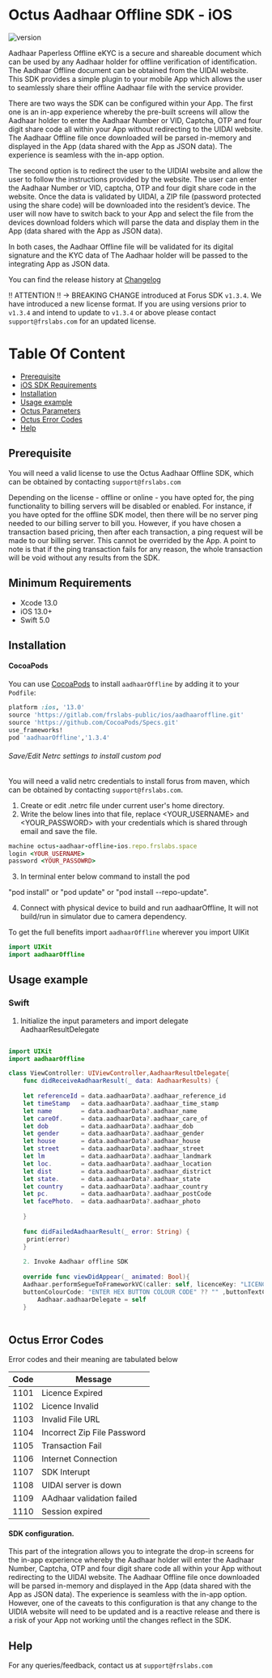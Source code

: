 # Octus Aadhaar Offline SDK - iOS
![version](https://img.shields.io/badge/version-v1.3.4-blue)

Aadhaar Paperless Offline eKYC is a secure and shareable document which can be used by any Aadhaar holder for offline verification of identification. The Aadhaar Offline document can be obtained from the UIDAI website. This SDK provides a simple plugin to your mobile App which allows the user to seamlessly share their offline Aadhaar file with the service provider. 


There are two ways the SDK can be configured within your App. The first one is an in-app experience whereby the pre-built screens will allow the Aadhaar holder to enter the Aadhaar Number or VID, Captcha, OTP and four digit share code all within your App without redirecting to the UIDAI website. The Aadhaar Offline file once downloaded will be parsed in-memory and displayed in the App (data shared with the App as JSON data). The experience is seamless with the in-app option.


The second option is to redirect the user to the UIDIAI website and allow the user to follow the instructions provided by the website. The user can enter the Aadhaar Number or VID, captcha, OTP and four digit share code in the website. Once the data is validated by UIDAI, a ZIP file (password protected using the share code) will be downloaded into the resident’s device. The user will now have to switch back to your App and select the file from the devices download folders which will parse the data and display them in the App (data shared with the App as JSON data). 


In both cases, the Aadhaar Offline file will be validated for its digital signature and the KYC data of The Aadhaar holder will be passed to the integrating App as JSON data.

You can find the release history at [Changelog](CHANGELOG.md)

‼ ATTENTION ‼ → BREAKING CHANGE introduced at Forus SDK `v1.3.4`. We have introduced a new license format. If you are using versions prior to `v1.3.4` and intend to update to `v1.3.4` or above please contact `support@frslabs.com` for an updated license.

# Table Of Content
- [Prerequisite](#prerequisite)
- [iOS SDK Requirements](#requirements)
- [Installation](#installation)
- [Usage example](#Usage-example)
- [Octus Parameters](#octus-parameters)
- [Octus Error Codes](#octus-error-codes)
- [Help](#help)

## Prerequisite


You will need a valid license to use the Octus Aadhaar Offline SDK, which can be obtained by contacting `support@frslabs.com` 

Depending on the license - offline or online - you have opted for, the ping functionality to billing servers will be disabled or enabled. For instance, if you have opted for the offline SDK model, then there will be no server ping needed to our billing server to bill you. However, if you have chosen a transaction based pricing, then after each transaction, a ping request will be made to our billing server. This cannot be overrided by the App. A point to note is that if the ping transaction fails for any reason, the whole transaction will be void without any results from the SDK.

## Minimum Requirements

- Xcode 13.0
- iOS 13.0+
- Swift 5.0

## Installation

#### CocoaPods
You can use [CocoaPods](http://cocoapods.org/) to install `aadhaarOffline` by adding it to your `Podfile`:

```ruby
platform :ios, '13.0'
source 'https://gitlab.com/frslabs-public/ios/aadhaaroffline.git'
source 'https://github.com/CocoaPods/Specs.git'
use_frameworks!
pod 'aadhaarOffline','1.3.4'
```

###### Save/Edit Netrc settings to install custom pod

You will need a valid netrc credentials to install forus from maven, which can be obtained by contacting `support@frslabs.com`. 

1. Create or edit .netrc file under current user's home directory.
2. Write the below lines into that file, replace <YOUR_USERNAME> and <YOUR_PASSWORD> with your credentials which is shared through email and save the file.
```ruby
machine octus-aadhaar-offline-ios.repo.frslabs.space
login <YOUR_USERNAME>
password <YOUR_PASSOWRD>
```
3. In terminal enter below command to install the pod

"pod install" or "pod update" or "pod install --repo-update".

4. Connect with physical device to build and run aadhaarOffline, It will not build/run in simulator due to camera dependency.

To get the full benefits import `aadhaarOffline` wherever you import UIKit

``` swift
import UIKit
import aadhaarOffline
```


## Usage example

### Swift

1. Initialize the input parameters and import delegate AadhaarResultDelegate
```swift

import UIKit
import aadhaarOffline

class ViewController: UIViewController,AadhaarResultDelegate{
    func didReceiveAadhaarResult(_ data: AadhaarResults) {
  
    let referenceId = data.aadhaarData?.aadhaar_reference_id
    let timeStamp   = data.aadhaarData?.aadhaar_time_stamp
    let name        = data.aadhaarData?.aadhaar_name
    let careOf.     = data.aadhaarData?.aadhaar_care_of
    let dob         = data.aadhaarData?.aadhaar_dob
    let gender      = data.aadhaarData?.aadhaar_gender
    let house       = data.aadhaarData?.aadhaar_house
    let street      = data.aadhaarData?.aadhaar_street
    let lm          = data.aadhaarData?.aadhaar_landmark
    let loc.        = data.aadhaarData?.aadhaar_location
    let dist        = data.aadhaarData?.aadhaar_district
    let state.      = data.aadhaarData?.aadhaar_state
    let country     = data.aadhaarData?.aadhaar_country
    let pc.         = data.aadhaarData?.aadhaar_postCode
    let facePhoto.  = data.aadhaarData?.aadhaar_photo
     
    }
    
    func didFailedAadhaarResult(_ error: String) {
     print(error)
    }
    
    2. Invoke Aadhaar offline SDK
   
    override func viewDidAppear(_ animated: Bool){
    Aadhaar.performSegueToFrameworkVC(caller: self, licenceKey: "LICENCE_KEY_OCTUS_AADHAR_OFFLINE_SDK", 
    buttonColourCode: "ENTER HEX BUTTON COLOUR CODE" ?? "" ,buttonTextColourCode: "ENTER HEX TEXT COLOUR CODE" ?? "")
        Aadhaar.aadhaarDelegate = self  
    }
   
```

## Octus Error Codes

Error codes and their meaning are tabulated below

| Code          | Message              |
| ------------- | ------------------- |
| 1101  |  Licence Expired          |
| 1102  |  Licence Invalid            |
| 1103  | Invalid File URL            |
| 1104  | Incorrect Zip  File Password    |
| 1105  | Transaction Fail         |
| 1106  | Internet Connection        |
| 1107  | SDK Interupt        |
| 1108  | UIDAI server is down        |
| 1109  | AAdhaar validation failed        |
| 1110  | Session expired       |


#### SDK configuration. 

This part of the integration allows you to integrate the drop-in screens for the in-app experience whereby the Aadhaar holder will enter the Aadhaar Number, Captcha, OTP and four digit share code all within your App without redirecting to the UIDAI website. The Aadhaar Offline file once downloaded will be parsed in-memory and displayed in the App (data shared with the App as JSON data). The experience is seamless with the in-app option. However, one of the caveats to this configuration is that any change to the UIDIA website will need to be updated and is a reactive release and there is a risk of your App not working until the changes reflect in the SDK.


## Help
For any queries/feedback, contact us at `support@frslabs.com` 
